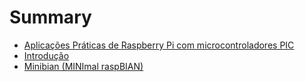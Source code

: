 # Summary

* [Aplicações Práticas de Raspberry Pi com microcontroladores PIC](README.md)
* [Introdução](introducao.md)
* [Minibian (MINImal raspBIAN)](minibian_minimal_raspbian.md)

